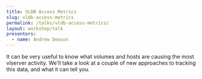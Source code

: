 ```yaml
---
title: VLDB Access Metrics
slug: vldb-access-metrics
permalink: /talks/vldb-access-metrics/
layout: workshop/talk
presenters:
  - name: Andrew Deason
---
```


It can be very useful to know what volumes and hosts are causing the most
vlserver activity. We'll take a look at a couple of new approaches to tracking
this data, and what it can tell you.
